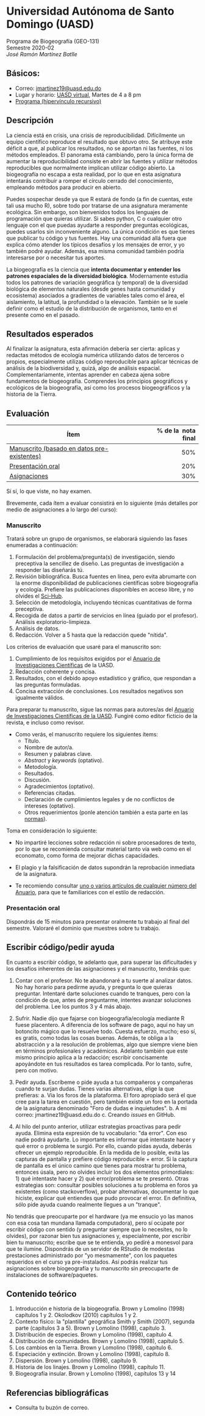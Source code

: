 # Universidad Autónoma de Santo Domingo (UASD) <br/>
Programa de Biogeografía (GEO-131) <br/>
Semestre 2020-02 <br/>
*José Ramón Martínez Batlle*

## Básicos:
* Correo: jmartinez19@uasd.edu.do
* Lugar y horario: [UASD virtual](https://uasdvirtual.uasd.edu.do),
Martes de 4 a 8 pm
* [Programa (hipervínculo recursivo)](https://github.com/biogeografia-202002/material-de-apoyo/blob/master/programa-biogeografia-geo1310.md)

## Descripción

La ciencia está en crisis, una crisis de reproducibilidad. Difícilmente un equipo científico reproduce el resultado que obtuvo otro. Se atribuye este déficit a que, al publicar los resultados, no se aportan ni las fuentes, ni los métodos empleados. El panorama está cambiando, pero la única forma de aumentar la reproducibilidad consiste en abrir las fuentes y utilizar métodos reproducibles que normalmente implican utilizar código abierto. La biogeografía no escapa a esta realidad, por lo que en esta asignatura intentarás contribuir a romper el círculo cerrado del conocimiento, empleando métodos para producir en abierto.

Puedes sospechar desde ya que R estará de fondo (a fin de cuentas, este tali usa mucho R), sobre todo por tratarse de una asignatura meramente ecológica. Sin embargo, son bienvenidos todos los lenguajes de programación que quieras utilizar. Si sabes python, C o cualquier otro lenguaje con el que puedas ayudarte a responder preguntas ecológicas, puedes usarlos sin inconveniente alguno. La única condición es que tienes que publicar tu código y tus fuentes. Hay una comunidad allá fuera que explica cómo atender los típicos desafíos y los mensajes de error, y yo también podré ayudar. Además, esa misma comunidad también podría interesarse por o necesitar tus aportes.

La biogeografía es la ciencia que __intenta documentar y entender los patrones espaciales de la diversidad biológica__. Modernamente estudia todos los patrones de variación geográfica (y temporal) de la diversidad biológica de elementos naturales (desde genes hasta comunidad y ecosistema) asociados a gradientes de variables tales como el área, el aislamiento, la latitud, la profundidad o la elevación. También se le suele definir como el estudio de la distribución de organismos, tanto en el presente como en el pasado.

## Resultados esperados

Al finalizar la asignatura, esta afirmación debería ser cierta: aplicas y redactas métodos de ecología numérica utilizando datos de terceros o propios, especialmente utilizas código reproducible para aplicar técnicas de análisis de la biodiversidad y, quizá, algo de análisis espacial. Complementariamente, intentas aprender en cabeza ajena sobre fundamentos de biogeografía. Comprendes los principios geográficos y ecológicos de la biogeografía, así como los procesos biogeográficos y la historia de la Tierra.

## Evaluación

| Ítem                                                       | % de la  nota final |
| ---------------------------------------------------------- | ------------------: |
| [Manuscrito (basado en datos pre-existentes)](#manuscrito) |                 50% |
| [Presentación oral](#presentación-oral)                    |                 20% |
| [Asignaciones](#asignaciones)                              |                 30% |

Sí sí, lo que viste, no hay examen.

Brevemente, cada ítem a evaluar consistirá en lo siguiente (más detalles por medio de asignaciones a lo largo del curso):

### Manuscrito

Tratará sobre un grupo de organismos, se elaborará siguiendo las fases enumeradas a continuación:
1. Formulación del problema/pregunta(s) de investigación, siendo preceptiva la sencillez de diseño. Las preguntas de investigación a responder las diseñarás tú.
2. Revisión bibliográfica. Busca fuentes en línea, pero evita abrumarte con la enorme disponibilidad de publicaciones científicas sobre biogeografía y ecología. Prefiere las publicaciones disponibles en acceso libre, y no olvides el [Sci-Hub](https://sci-hub.tw).
3. Selección de metodología, incluyendo técnicas cuantitativas de forma preceptiva. 
4. Recogida de datos a partir de servicios en línea (guiado por el profesor). Análisis exploratorio-limpieza.
5. Análisis de datos.
6. Redacción. Volver a 5 hasta que la redacción quede "nítida".

Los criterios de evaluación que usaré para el manuscrito son:
1. Cumplimiento de los requisitos exigidos por el [Anuario de Investigaciones Científicas](https://www.uasd.edu.do/index.php/publicaciones-cientificas) de la UASD.
2. Redacción coherente y concisa. 
3. Resultados, con el debido apoyo estadístico y gráfico, que respondan a las preguntas formuladas.
4. Concisa extracción de conclusiones. Los resultados negativos son igualmente válidos.

Para preparar tu manuscrito, sigue las normas para autores/as del [Anuario de Investigaciones Científicas de la UASD](docs/instrucciones-para-autores-anuario-investigaciones-cientificas-UASD.pdf). Fungiré como editor ficticio de la revista, e incluso como revisor.

* Como verás, el manuscrito requiere los siguientes ítems:
    * Título.
    * Nombre de autor/a.
    * Resumen y palabras clave.
    * *Abstract* y *keywords* (optativo).
    * Metodología.
    * Resultados.
    * Discusión.
    * Agradecimientos (optativo).
    * Referencias citadas.
    * Declaración de cumplimientos legales y de no conflictos de intereses (optativo).
    * Otros requerimientos (ponle atención también a esta parte en las [normas](docs/instrucciones-para-autores-anuario-investigaciones-cientificas-UASD.pdf)).

Toma en consideración lo siguiente:

* No impartiré lecciones sobre redacción ni sobre procesadores de texto, por lo que se recomienda consultar material tanto vía web como en el economato, como forma de mejorar dichas capacidades. 

* El plagio y la falsificación de datos supondrán la reprobación inmediata de la asignatura.

* Te recomiendo consultar [uno o varios artículos de cualquier número del Anuario](https://www.uasd.edu.do/index.php/publicaciones-cientificas), para que te familiarices con el estilo de redacción.

### Presentación oral

Dispondrás de 15 minutos para presentar oralmente tu trabajo al final del semestre. Valoraré el dominio que muestres sobre tu trabajo.

## Escribir código/pedir ayuda

En cuanto a escribir código, te adelanto que, para superar las dificultades y los desafíos inherentes de las asignaciones y el manuscrito, tendrás que:

1. Contar con el profesor. No te abandonaré a tu suerte al analizar datos. No hay horario para pedirme ayuda, y pregunta lo que quieras preguntar. Intentaré darte soluciones cuando te tranques, pero con la condición de que, antes de preguntarme, intentes avanzar soluciones del problema. Lee los puntos 3 y 4 más abajo.

2. Sufrir. Nadie dijo que fajarse con biogeografía/ecología mediante R fuese placentero. A diferencia de los software de pago, aquí no hay un botoncito mágico que lo resuelve todo. Cuesta esfuerzo, mucho; eso sí, es gratis, como todas las cosas buenas. Además, te obliga a la abstracción y a la resolución de problemas, algo que siempre viene bien en términos profesionales y académicos. Adelanto también que este mismo principio aplica a la redacción; escribir concisamente apoyándote en tus resultados es tarea complicada. Por lo tanto, sufre, pero con motivo.

3. Pedir ayuda. Escríbeme o pide ayuda a tus compañeros y compañeras cuando te surjan dudas. Tienes varias alternativas, elige la que prefieras:
      a. Vía los foros de la plataforma. El foro apropiado será el que cree para la tarea en cuestión, pero también existe un foro en la portada de la asignatura denominado "Foro de dudas e inquietudes".
      b. A mi correo: jmartinez19\@uasd.edu.do
      c. Creando *issues* en GitHub.

4. Al hilo del punto anterior, utilizar estrategias proactivas para pedir ayuda. Elimina esta expresión de tu vocabulario: "da error". Con eso nadie podrá ayudarte. Lo importante es informar qué intentaste hacer y qué error o problema te surgió. Por ello, cuando pidas ayuda, deberás ofrecer un ejemplo reproducible. En la medida de lo posible, evita las capturas de pantalla y prefiere código reproducible + error. Si la captura de pantalla es el único camino que tienes para mostrar tu problema, entonces úsala, pero no olvides incluir los dos elementos primordiales: 1) qué intentaste hacer y 2) qué error/problema se te presentó. Otras estrategias son: consultar posibles soluciones a tu problema en foros ya existentes (como stackoverflow), probar alternativas, documentar lo que hiciste, explicar qué entiendes que pudo provocar el error. En definitiva, sólo pide ayuda cuando realmente llegues a un "tranque".

No tendrás que preocuparte por el hardware (ya me ensucio yo las manos con esa cosa tan mundana llamada computadora), pero sí ocúpate por escribir código con sentido (y preguntar siempre que lo necesites, no lo olvides), por razonar bien tus asignaciones y, especialmente, por escribir bien tu manuscrito; escribe que se te entienda, yo pediré a monesvol para que te ilumine. Dispondrás de un servidor de RStudio de modestas prestaciones administrado por "yo mesmamente", con los paquetes requeridos en el curso ya pre-instalados. Así podrás realizar tus asignaciones sobre biogeografía y tu manuscrito sin preocuparte de instalaciones de software/paquetes.


## Contenido teórico
1. Introducción e historia de la biogeografía. Brown y Lomolino (1998) capítulos 1 y 2. Okolodkov (2010) capítulos 1 y 2.
2. Contexto físico: la "plantilla" geográfica Smith y Smith (2007), segunda parte (capítulos 3 a 5). Brown y Lomolino (1998), capítulo 3.
3. Distribución de especies. Brown y Lomolino (1998), capítulo 4.
4. Distribución de comunidades. Brown y Lomolino (1998), capítulo 5.
5. Los cambios en la Tierra. Brown y Lomolino (1998), capítulo 6.
6. Especiación y extinción. Brown y Lomolino (1998), capítulo 8.
7. Dispersión. Brown y Lomolino (1998), capítulo 9.
8. Historia de los linajes. Brown y Lomolino (1998), capítulo 11.
9. Biogeografía insular. Brown y Lomolino (1998), capítulos 13 y 14

## Referencias bibliográficas
* Consulta tu buzón de correo.